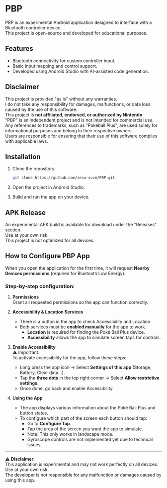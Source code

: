 # PBP

PBP is an experimental Android application designed to interface with a Bluetooth controller device.  
This project is open-source and developed for educational purposes.

## Features
- Bluetooth connectivity for custom controller input.
- Basic input mapping and control support.
- Developed using Android Studio with AI-assisted code generation.

## Disclaimer
This project is provided "as is" without any warranties.  
I do not take any responsibility for damages, malfunctions, or data loss caused by the use of this software.  
This project is **not affiliated, endorsed, or authorized by Nintendo**.  
"PBP" is an independent project and is not intended for commercial use.  
Any references to trademarks, such as "Pokéball Plus", are used solely for informational purposes and belong to their respective owners.  
Users are responsible for ensuring that their use of this software complies with applicable laws.

## Installation
1. Clone the repository:
   ```bash
   git clone https://github.com/zesu-suze/PBP.git
2. Open the project in Android Studio.

3. Build and run the app on your device.

## APK Release
An experimental APK build is available for download under the "Releases" section.  
Use at your own risk.  
This project is not optimized for all devices.

## How to Configure PBP App

When you open the application for the first time, it will request **Nearby Devices permissions** (required for Bluetooth Low Energy).

### Step-by-step configuration:

1. **Permissions**  
   Grant all requested permissions so the app can function correctly.

2. **Accessibility & Location Services**  
   - There is a button in the app to check Accessibility and Location.  
   - Both services must be **enabled manually** for the app to work.  
     - **Location** is required for finding the Poké Ball Plus device.  
     - **Accessibility** allows the app to simulate screen taps for controls.

3. **Enable Accessibility**  
   ⚠ Important:  
   To activate accessibility for the app, follow these steps:  
   - Long press the app icon → Select **Settings of this app** (Storage, Battery, Clear data...).  
   - Tap the **three dots** in the top right corner → Select **Allow restrictive settings**.  
   - Once done, go back and enable Accessibility.

4. **Using the App**  
   - The app displays various information about the Poké Ball Plus and button states.  
   - To configure which part of the screen each button should tap:  
     - Go to **Configure Tap**.  
     - Tap the area of the screen you want the app to simulate.  
     - Note: This only works in landscape mode.  
     - Gyroscope controls are not implemented yet due to technical issues.

---

⚠ **Disclaimer**:  
This application is experimental and may not work perfectly on all devices.  
Use at your own risk.  
The developer is not responsible for any malfunction or damages caused by using this app.
